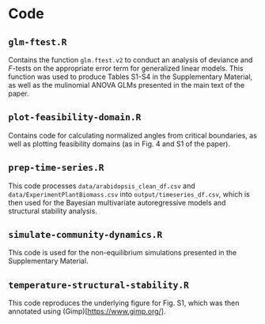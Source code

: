 # Code

## `glm-ftest.R`

Contains the function `glm.ftest.v2` to conduct an analysis of deviance and *F*-tests on the appropriate error term for generalized linear models. This function was used to produce Tables S1-S4 in the Supplementary Material, as well as the mulinomial ANOVA GLMs presented in the main text of the paper.

## `plot-feasibility-domain.R`

Contains code for calculating normalized angles from critical boundaries, as well as plotting feasibility domains (as in Fig. 4 and S1 of the paper).

## `prep-time-series.R`

This code processes `data/arabidopsis_clean_df.csv` and `data/ExperimentPlantBiomass.csv` into `output/timeseries_df.csv`, which is then used for the Bayesian multivariate autoregressive models and structural stability analysis.

## `simulate-community-dynamics.R`

This code is used for the non-equilibrium simulations presented in the Supplementary Material.

## `temperature-structural-stability.R`

This code reproduces the underlying figure for Fig. S1, which was then annotated using (Gimp)[https://www.gimp.org/].
